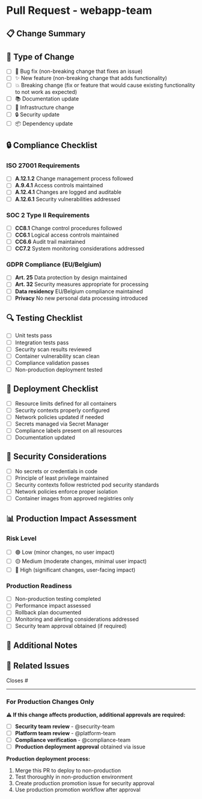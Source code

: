 # Pull Request - webapp-team

## 📋 Change Summary

<!-- Provide a brief description of the changes -->

## 🎯 Type of Change

- [ ] 🐛 Bug fix (non-breaking change that fixes an issue)
- [ ] ✨ New feature (non-breaking change that adds functionality)
- [ ] 💥 Breaking change (fix or feature that would cause existing functionality to not work as expected)
- [ ] 📚 Documentation update
- [ ] 🔧 Infrastructure change
- [ ] 🔒 Security update
- [ ] 📦 Dependency update

## 🔒 Compliance Checklist

### ISO 27001 Requirements

- [ ] **A.12.1.2** Change management process followed
- [ ] **A.9.4.1** Access controls maintained
- [ ] **A.12.4.1** Changes are logged and auditable
- [ ] **A.12.6.1** Security vulnerabilities addressed

### SOC 2 Type II Requirements

- [ ] **CC8.1** Change control procedures followed
- [ ] **CC6.1** Logical access controls maintained
- [ ] **CC6.6** Audit trail maintained
- [ ] **CC7.2** System monitoring considerations addressed

### GDPR Compliance (EU/Belgium)

- [ ] **Art. 25** Data protection by design maintained
- [ ] **Art. 32** Security measures appropriate for processing
- [ ] **Data residency** EU/Belgium compliance maintained
- [ ] **Privacy** No new personal data processing introduced

## 🔍 Testing Checklist

- [ ] Unit tests pass
- [ ] Integration tests pass
- [ ] Security scan results reviewed
- [ ] Container vulnerability scan clean
- [ ] Compliance validation passes
- [ ] Non-production deployment tested

## 🚀 Deployment Checklist

- [ ] Resource limits defined for all containers
- [ ] Security contexts properly configured
- [ ] Network policies updated if needed
- [ ] Secrets managed via Secret Manager
- [ ] Compliance labels present on all resources
- [ ] Documentation updated

## 🔐 Security Considerations

- [ ] No secrets or credentials in code
- [ ] Principle of least privilege maintained
- [ ] Security contexts follow restricted pod security standards
- [ ] Network policies enforce proper isolation
- [ ] Container images from approved registries only

## 📊 Production Impact Assessment

### Risk Level

- [ ] 🟢 Low (minor changes, no user impact)
- [ ] 🟡 Medium (moderate changes, minimal user impact)
- [ ] 🔴 High (significant changes, user-facing impact)

### Production Readiness

- [ ] Non-production testing completed
- [ ] Performance impact assessed
- [ ] Rollback plan documented
- [ ] Monitoring and alerting considerations addressed
- [ ] Security team approval obtained (if required)

## 📝 Additional Notes

<!-- Any additional context, concerns, or considerations -->

## 🔗 Related Issues

<!-- Link any related GitHub issues -->

Closes #

---

### For Production Changes Only

**⚠️ If this change affects production, additional approvals are required:**

- [ ] **Security team review** - @security-team
- [ ] **Platform team review** - @platform-team
- [ ] **Compliance verification** - @compliance-team
- [ ] **Production deployment approval** obtained via issue

**Production deployment process:**

1. Merge this PR to deploy to non-production
2. Test thoroughly in non-production environment
3. Create production promotion issue for security approval
4. Use production promotion workflow after approval
